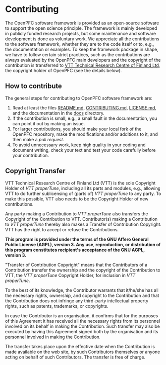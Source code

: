 # Contributing

The OpenPFC software framework is provided as an open-source software to support the open science principle. The framework is mainly developed in publicly funded research projects, but some maintenance and software development is done as voluntary work. We appreciate all the contributions to the software framework, whether they are to the code itself or to, e.g., the documentation or examples. To keep the framework package in shape, we have to follow certain strict practices, such as the contributions are always evaluated by the OpenPFC main developers and the copyright of the contribution is transferred to [VTT Technical Research Centre of Finland Ltd](https://www.vttresearch.com/en), the copyright holder of OpenPFC (see the details below).

## How to contribute

The general steps for contributing to OpenPFC software framework are:
1. Read at least the files [README.md](README.md), [CONTRIBUTING.md](CONTRIBUTING.md), [LICENSE.md](LICENSE.md), and the documentation in the [docs](docs) directory.
2. If the contribution is small, e.g., a small fault in the documentation, you can point it out by making an issue.
3. For larger contributions, you should make your local fork of the OpenPFC repository, make the modifications and/or additions to it, and then make a *pull request*.
4. To avoid unnecessary work, keep high quality in your coding and document writing, check your text and test your code carefully before your contribution.

## Copyright Transfer

VTT Technical Research Centre of Finland Ltd (VTT) is the sole Copyright Holder of *VTT properTune*, including all its parts and modules, e.g., allowing VTT to do further sublicensing of (parts of) *VTT properTune* to any party. To make this possible, VTT also needs to be the Copyright Holder of new contributions.

Any party making a Contribution to *VTT properTune* also transfers the Copyright of the Contribution to VTT. Contributor(s) making a Contribution to *VTT properTune* thereby also makes a Transfer of Contribution Copyright. VTT has the right to accept or refuse the Contributions.

**This program is provided under the terms of the GNU Affero General Public License (AGPL), version 3. Any use, reproduction, or distribution of this program constitutes recipient's acceptance of the GNU AGPL, version 3.**

"Transfer of Contribution Copyright" means that the Contributors of a Contribution transfer the ownership and the copyright of the Contribution to VTT, the *VTT properTune* Copyright Holder, for inclusion in *VTT properTune*.

To the best of its knowledge, the Contributor warrants that it/he/she has all the necessary rights, ownership, and copyright to the Contribution and that the
Contribution does not infringe any third-party intellectual property rights, such as patents, trademarks, or copyrights.

In case the Contributor is an organisation, it confirms that for the purposes of this Agreement it has received all the necessary rights from its personnel involved on its behalf in making the Contribution. Such transfer may also be executed by having this Agreement signed both by the organisation and its personnel involved in making the Contribution.

The transfer takes place upon the effective date when the Contribution is made available on the web site, by such Contributors themselves or anyone acting on behalf of such Contributors. The transfer is free of charge.